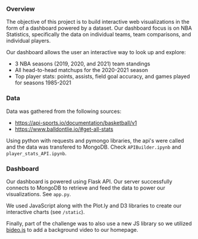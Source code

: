 
### Overview
The objective of this project is to build interactive web visualizations in the form of a dashboard powered by a dataset. Our dashboard focus is on NBA Statistics, specifically the data on individual teams, team comparisons, and individual players.

Our dashboard allows the user an interactive way to look up and explore:
- 3 NBA seasons (2019, 2020, and 2021) team standings
- All head-to-head matchups for the 2020-2021 season
- Top player stats: points, assists, field goal accuracy, and games played for seasons 1985-2021

### Data
Data was gathered from the following sources:
- https://api-sports.io/documentation/basketball/v1 
- https://www.balldontlie.io/#get-all-stats

Using python with requests and pymongo libraries, the api's were called and the data was transfered to MongoDB. Check `APIBuilder.ipynb` and `player_stats_API.ipynb`.

### Dashboard
Our dashboard is powered using Flask API. Our server successfully connects to MongoDB to retrieve and feed the data to power our visualizations. See `app.py`.

We used JavaScript along with the Plot.ly and D3 libraries to create our interactive charts (see `/static`). 

Finally, part of the challenge was to also use a new JS library so we utilized [bideo.js](https://github.com/rishabhp/bideo.js) to add a background video to our homepage. 
